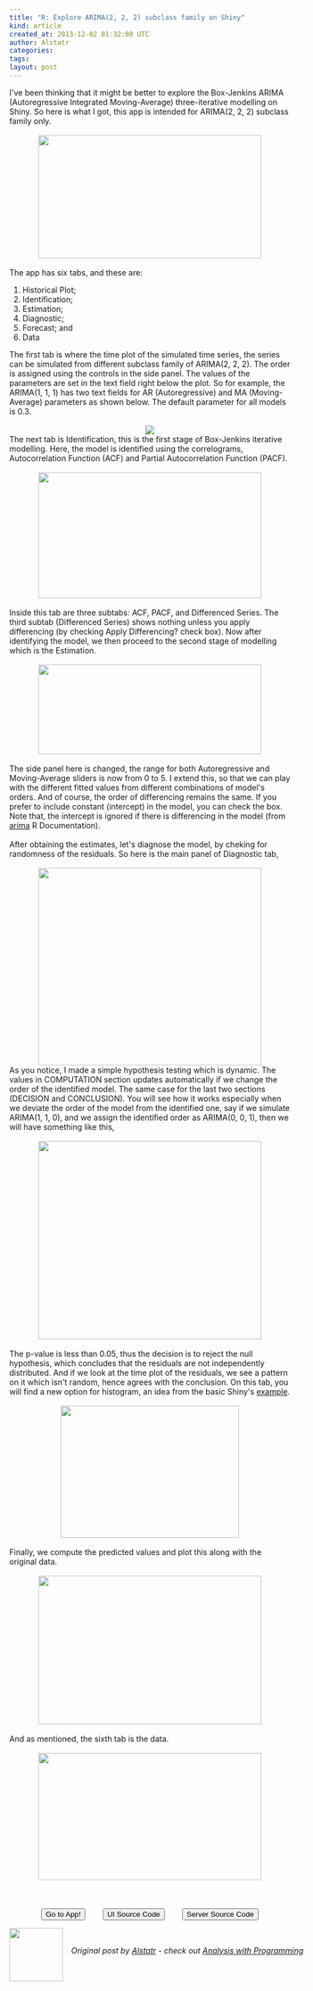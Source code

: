 ```yaml
---
title: "R: Explore ARIMA(2, 2, 2) subclass family on Shiny"
kind: article
created_at: 2013-12-02 01:32:00 UTC
author: Alstatr
categories: 
tags: 
layout: post
---
```

<div dir="ltr" style="text-align: left;" trbidi="on">I've been thinking that it might be better to explore the Box-Jenkins ARIMA (Autoregressive Integrated Moving-Average) three-iterative modelling on Shiny. So here is what I got, this app is intended for ARIMA(2, 2, 2) subclass family only.<br /><br /><div class="separator" style="clear: both; text-align: center;"><a href="http://3.bp.blogspot.com/-WzkJRjqfRIU/UpsGg0PU9kI/AAAAAAAABK0/vtduzKrZeLg/s1600/Screenshot+from+2013-12-01+17:44:56.png" imageanchor="1" style="margin-left: 1em; margin-right: 1em;"><img border="0" src="http://3.bp.blogspot.com/-WzkJRjqfRIU/UpsGg0PU9kI/AAAAAAAABK0/vtduzKrZeLg/s640/Screenshot+from+2013-12-01+17:44:56.png" height="221" width="400" /></a></div><br /><div class="separator" style="clear: both; text-align: center;"></div>The app has six tabs, and these are:<br /><ol style="text-align: left;"><li>Historical Plot;</li><li>Identification;</li><li>Estimation;</li><li>Diagnostic; </li><li>Forecast; and</li><li>Data</li></ol>The first tab is where the time plot of the simulated time series, the series can be simulated from different subclass family of ARIMA(2, 2, 2). The order is assigned using the controls in the side panel. The values of the parameters are set in the text field right below the plot. So for example, the ARIMA(1, 1, 1) has two text fields for AR (Autoregressive) and MA (Moving-Average) parameters as shown below. The default parameter for all models is 0.3.<br /><br /><div class="separator" style="clear: both; text-align: center;"><a href="http://3.bp.blogspot.com/-8i4VLkvTtU4/UphX9G3cXdI/AAAAAAAABHw/f8uIw2mzsjQ/s1600/Screenshot+from+2013-11-29+16:56:51.png" imageanchor="1" style="margin-left: 1em; margin-right: 1em;"><img border="0" src="http://3.bp.blogspot.com/-8i4VLkvTtU4/UphX9G3cXdI/AAAAAAAABHw/f8uIw2mzsjQ/s1600/Screenshot+from+2013-11-29+16:56:51.png" /></a></div>The next tab is Identification, this is the first stage of Box-Jenkins iterative modelling. Here, the model is identified using the correlograms, Autocorrelation Function (ACF) and Partial Autocorrelation Function (PACF).<br /><br /><div class="separator" style="clear: both; text-align: center;"><a href="http://2.bp.blogspot.com/-a6SpMz-iXg4/UprEoz6-lMI/AAAAAAAABI8/y69mtelpNJ8/s1600/Screenshot+from+2013-12-01+13%253A08%253A37.png" imageanchor="1" style="margin-left: 1em; margin-right: 1em;"><img border="0" src="http://2.bp.blogspot.com/-a6SpMz-iXg4/UprEoz6-lMI/AAAAAAAABI8/y69mtelpNJ8/s640/Screenshot+from+2013-12-01+13%253A08%253A37.png" height="226" width="400" /></a></div><br /><a name='more'></a><div class="separator" style="clear: both; text-align: center;"></div>Inside this tab are three subtabs: ACF, PACF, and Differenced Series. The third subtab (Differenced Series) shows nothing unless you apply differencing (by checking Apply Differencing? check box). Now after identifying the model, we then proceed to the second stage of modelling which is the Estimation.<br /><br /><div class="separator" style="clear: both; text-align: center;"><a href="http://2.bp.blogspot.com/-RAuFnExr0xg/UprPI75Bn4I/AAAAAAAABJI/26skCykBQZk/s1600/path3015.png" imageanchor="1" style="margin-left: 1em; margin-right: 1em;"><img border="0" src="http://2.bp.blogspot.com/-RAuFnExr0xg/UprPI75Bn4I/AAAAAAAABJI/26skCykBQZk/s400/path3015.png" height="161" width="400" /></a></div><br /><div class="separator" style="clear: both; text-align: center;"></div>The side panel here is changed, the range&nbsp;for both Autoregressive and Moving-Average sliders is now from 0 to 5. I extend this, so that we can play with the different fitted values from different combinations of model's orders. And of course, the order of differencing remains the same. If you prefer to include constant (intercept) in the model, you can check the box. Note that, the intercept is ignored if there is differencing in the model (from <a href="http://stat.ethz.ch/R-manual/R-patched/library/stats/html/arima.html" target="_blank">arima</a> R Documentation).<br /><br />After obtaining the estimates, let's diagnose the model, by cheking for randomness of the residuals. So here is the main panel of Diagnostic tab,<br /><br /><div class="separator" style="clear: both; text-align: center;"><a href="http://1.bp.blogspot.com/-n1bDbF6s5Lo/UprVU6h24FI/AAAAAAAABJY/SEcVaLdgkxk/s1600/Screenshot+from+2013-12-01+14:19:33.png" imageanchor="1" style="margin-left: 1em; margin-right: 1em;"><img border="0" src="http://1.bp.blogspot.com/-n1bDbF6s5Lo/UprVU6h24FI/AAAAAAAABJY/SEcVaLdgkxk/s640/Screenshot+from+2013-12-01+14:19:33.png" height="354" width="400" /></a></div>As you notice, I made a simple hypothesis testing which is dynamic. The values in COMPUTATION section updates automatically if we change the order of the identified model. The same case for the last two sections (DECISION and CONCLUSION). You will see how it works especially when we deviate the order of the model from the identified one, say if we simulate ARIMA(1, 1, 0), and we assign the identified order as ARIMA(0, 0, 1), then we will have something like this,<br /><br /><div class="separator" style="clear: both; text-align: center;"><a href="http://4.bp.blogspot.com/-O71oyR-yZ9A/UprXvp1vfkI/AAAAAAAABJk/HLUl4gLD8XM/s1600/Screenshot+from+2013-12-01+14:29:55.png" imageanchor="1" style="margin-left: 1em; margin-right: 1em;"><img border="0" src="http://4.bp.blogspot.com/-O71oyR-yZ9A/UprXvp1vfkI/AAAAAAAABJk/HLUl4gLD8XM/s640/Screenshot+from+2013-12-01+14:29:55.png" height="356" width="400" /></a></div><br /><div class="separator" style="clear: both; text-align: center;"></div>The p-value is less than 0.05, thus the decision is to reject the null hypothesis, which concludes that the residuals are not independently distributed. And if we look at the time plot of the residuals, we see a pattern on it which isn't random, hence agrees with the conclusion. On this tab, you will find a new option for histogram, an idea from the basic Shiny's <a href="http://www.rstudio.com/shiny/" target="_blank">example</a>.<br /><br /><div class="separator" style="clear: both; text-align: center;"><a href="http://4.bp.blogspot.com/--SXnFNDopPw/UprZpJmyvDI/AAAAAAAABJw/f84Lsqkxnu8/s1600/Screenshot+from+2013-12-01+14:38:21.png" imageanchor="1" style="margin-left: 1em; margin-right: 1em;"><img border="0" src="http://4.bp.blogspot.com/--SXnFNDopPw/UprZpJmyvDI/AAAAAAAABJw/f84Lsqkxnu8/s320/Screenshot+from+2013-12-01+14:38:21.png" height="237" width="320" /></a></div><br />Finally, we compute the predicted values and plot this along with the original data.<br /><br /><div class="separator" style="clear: both; text-align: center;"><a href="http://2.bp.blogspot.com/-Jby4lFjJR34/UpsGXgsSs_I/AAAAAAAABKs/b-DEvXHhGmA/s1600/Screenshot+from+2013-12-01+17:45:17.png" imageanchor="1" style="margin-left: 1em; margin-right: 1em;"><img border="0" src="http://2.bp.blogspot.com/-Jby4lFjJR34/UpsGXgsSs_I/AAAAAAAABKs/b-DEvXHhGmA/s640/Screenshot+from+2013-12-01+17:45:17.png" height="267" width="400" /></a></div><br />And as mentioned, the sixth tab is the data. <br /><br /><div class="separator" style="clear: both; text-align: center;"></div><div class="separator" style="clear: both; text-align: center;"><a href="http://4.bp.blogspot.com/-3Vh3heGKe4s/UpsGOLcn1NI/AAAAAAAABKk/Z_73aIFH4Rg/s1600/Screenshot+from+2013-12-01+17:45:56.png" imageanchor="1" style="margin-left: 1em; margin-right: 1em;"><img border="0" src="http://4.bp.blogspot.com/-3Vh3heGKe4s/UpsGOLcn1NI/AAAAAAAABKk/Z_73aIFH4Rg/s640/Screenshot+from+2013-12-01+17:45:56.png" height="228" width="400" /></a></div><br /><br /><br /><center><form><input onclick="window.open('http://spark.rstudio.com/alstated/arima/', '_blank')" type="button" value="Go to App!" />&nbsp;&nbsp;&nbsp;&nbsp;&nbsp;&nbsp;&nbsp; <input onclick="window.open('https://github.com/alstat/Analysis-with-Programming/blob/master/2013/R/Explore-ARIMA-2-2-2-subclass-family-on-Shiny/ui.R', '_blank')" type="button" value="UI Source Code" />&nbsp;&nbsp;&nbsp;&nbsp;&nbsp;&nbsp;&nbsp; <input onclick="window.open('https://github.com/alstat/Analysis-with-Programming/blob/master/2013/R/Explore-ARIMA-2-2-2-subclass-family-on-Shiny/server.R', '_blank')" type="button" value="Server Source Code" /></form></center></div><div class="author">
  <img src="" style="width: 96px; height: 96;">
  <span style="position: absolute; padding: 32px 15px;">
    <i>Original post by <a href="http://twitter.com/">Alstatr</a> - check out <a href="http://alstatr.blogspot.com/">Analysis with Programming</a></i>
  </span>
</div>
